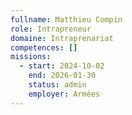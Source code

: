 ```yaml
---
fullname: Matthieu Compin
role: Intrapreneur
domaine: Intraprenariat
competences: []
missions:
  - start: 2024-10-02
    end: 2026-01-30
    status: admin
    employer: Armées
---
```

